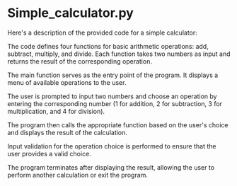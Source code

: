 # Simple_calculator.py
Here's a description of the provided code for a simple calculator:

The code defines four functions for basic arithmetic operations: add, subtract, multiply, and divide. Each function takes two numbers as input and returns the result of the corresponding operation.

The main function serves as the entry point of the program. It displays a menu of available operations to the user.

The user is prompted to input two numbers and choose an operation by entering the corresponding number (1 for addition, 2 for subtraction, 3 for multiplication, and 4 for division).

The program then calls the appropriate function based on the user's choice and displays the result of the calculation.

Input validation for the operation choice is performed to ensure that the user provides a valid choice.

The program terminates after displaying the result, allowing the user to perform another calculation or exit the program.
